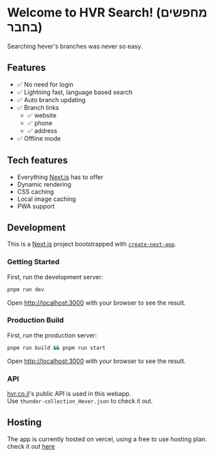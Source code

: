 # Welcome to HVR Search! (מחפשים בחבר)

Searching hever's branches was never so easy.

## Features
- ✅ No need for login
- ✅ Lightning fast, language based search
- ✅ Auto branch updating
- ✅ Branch links
  - ✅ website
  - ✅ phone
  - ✅ address
- ✅ Offline mode


## Tech features

- Everything [Next.js](https://nextjs.org/) has to offer
- Dynamic rendering
- CSS caching
- Local image caching
- PWA support

## Development

This is a [Next.js](https://nextjs.org/) project bootstrapped with [`create-next-app`](https://github.com/vercel/next.js/tree/canary/packages/create-next-app).

### Getting Started

First, run the development server:

```bash
pnpm run dev
```
Open [http://localhost:3000](http://localhost:3000) with your browser to see the result.


### Production Build
First, run the production server:

```bash
pnpm run build && pnpm run start
```

Open [http://localhost:3000](http://localhost:3000) with your browser to see the result.


### API
[hvr.co.il](hvr.co.il)'s public API is used in this webapp.  
Use `thunder-collection_Hever.json` to check it out.


## Hosting

The app is currently hosted on vercel, using a free to use hosting plan.
check it out [here](https://hvr-search.vercel.app)